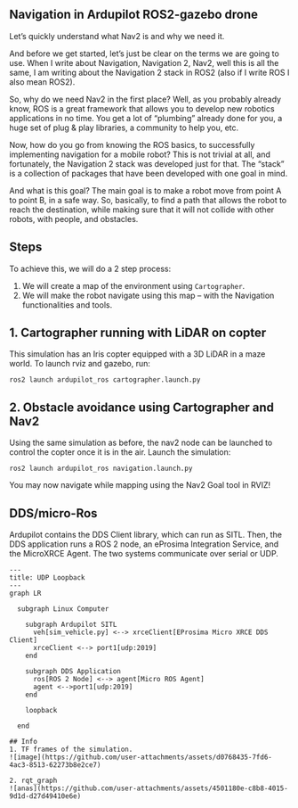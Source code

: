 ## Navigation in Ardupilot ROS2-gazebo drone

Let’s quickly understand what Nav2 is and why we need it. <br>

And before we get started, let’s just be clear on the terms we are going to use. When I write about Navigation, Navigation 2, Nav2, well this is all the same, I am writing about the Navigation 2 stack in ROS2 (also if I write ROS I also mean ROS2). <br>

So, why do we need Nav2 in the first place? Well, as you probably already know, ROS is a great framework that allows you to develop new robotics applications in no time. You get a lot of “plumbing” already done for you, a huge set of plug & play libraries, a community to help you, etc. <br>

Now, how do you go from knowing the ROS basics, to successfully implementing navigation for a mobile robot? This is not trivial at all, and fortunately, the Navigation 2 stack was developed just for that. The “stack” is a collection of packages that have been developed with one goal in mind. <br>

And what is this goal? The main goal is to make a robot move from point A to point B, in a safe way. So, basically, to find a path that allows the robot to reach the destination, while making sure that it will not collide with other robots, with people, and obstacles. <br>

## Steps
To achieve this, we will do a 2 step process:
1. We will create a map of the environment using `Cartographer`.
2. We will make the robot navigate using this map – with the Navigation functionalities and tools.

## 1. Cartographer running with LiDAR on copter
This simulation has an Iris copter equipped with a 3D LiDAR in a maze world. To launch rviz and gazebo, run:
```
ros2 launch ardupilot_ros cartographer.launch.py
```

## 2. Obstacle avoidance using Cartographer and Nav2
Using the same simulation as before, the nav2 node can be launched to control the copter once it is in the air.
Launch the simulation:
```
ros2 launch ardupilot_ros navigation.launch.py
```
You may now navigate while mapping using the Nav2 Goal tool in RVIZ!

## DDS/micro-Ros
Ardupilot contains the DDS Client library, which can run as SITL. Then, the DDS application runs a ROS 2 node, an eProsima Integration Service, and the MicroXRCE Agent. The two systems communicate over serial or UDP. <br>
```mermaid
---
title: UDP Loopback
---
graph LR

  subgraph Linux Computer

    subgraph Ardupilot SITL
      veh[sim_vehicle.py] <--> xrceClient[EProsima Micro XRCE DDS Client]
      xrceClient <--> port1[udp:2019]
    end

    subgraph DDS Application
      ros[ROS 2 Node] <--> agent[Micro ROS Agent]
      agent <-->port1[udp:2019]
    end

    loopback

  end

## Info
1. TF frames of the simulation.
![image](https://github.com/user-attachments/assets/d0768435-7fd6-4ac3-8513-62273b8e2ce7)

2. rqt_graph
![anas](https://github.com/user-attachments/assets/4501180e-c8b8-4015-9d1d-d27d49410e6e)


